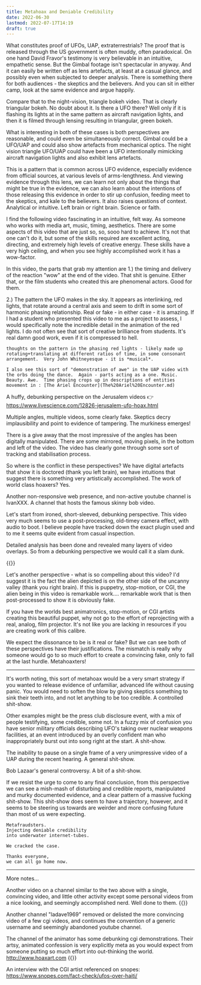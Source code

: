 ```yaml
---
title: Metahoax and Deniable Credibility
date: 2022-06-30
lastmod: 2022-07-17T14:19
draft: true
---
```


What constitutes proof of UFOs, UAP, extraterrestrials?  The proof that is released through the US government is often muddy, often paradoxical.  On one hand David Fravor's testimony is very believable in an intuitive, empathetic sense.  But the Gimbal footage isn't spectacular in anyway.  And it can easily be written off as lens artefacts, at least at a casual glance, and possibly even when subjected to deeper analysis.  There is something there for both audiences - the skeptics and the believers.  And you can sit in either camp, look at the same evidence and argue happily.

Compare that to the night-vision, triangle bokeh video.  That is clearly triangular bokeh.  No doubt about it.  Is there a UFO there?  Well only if it is flashing its lights at in the same pattern as aircraft navigation lights, and then it is filmed through lensing resulting in  triangular, green bokeh.  

What is interesting in both of these cases is both perspectives are reasonable, and could even be simultaneously correct.  Gimbal could be a UFO/UAP and could also show artefacts from mechanical optics.  The night vision triangle UFO/UAP could have been a UFO intentionally mimicking aircraft navigation lights and also exhibit lens artefacts.  

This is a pattern that is common across UFO evidence, especially evidence from official sources, at various levels of arms-lengthness.  And viewing evidence through this lens, we can learn not only about the things that might be true in the evidence, we can also learn about the intentions of those releasing this evidence in order to stir up confusion, feeding meet to the skeptics, and kale to the believers.  It also raises questions of context.  Analytical or intuitive.  Left brain or right brain.  Science or faith.  

I find the following video fascinating in an intuitive, felt way.  As someone who works with media art, music, timing, aesthetics.  There are some aspects of this video that are just so, so, sooo hard to achieve.  It's not that one can't do it, but some of the skills required are excellent acting, directing, and extremely high levels of creative energy.  These skills have a very high ceiling, and when you see highly accomplished work it has a wow-factor.

In this video, the parts that grab my attention are 
1.) the timing and delivery of the reaction "wow" at the end of the video. That shit is genuine.  Either that, or the film students who created this are phenomenal actors.  Good for them.  

2.) The pattern the UFO makes in the sky.  It appears as interlinking, red lights, that rotate around a central axis and seem to drift in some sort of harmonic phasing relationship.  Real or fake - in either case - it is amazing.  If I had a student who presented this video to me as a project to assess,  I would specifically note the incredible detail in the animation of the red lights.    I do not often see that sort of creative brilliance from students.  It's real damn good work, even if it is compressed to hell.

```
thoughts on the pattern in the phasing red lights - likely made up rotating+translating at different ratios of time, in some consonant arrangement.  Very John Whitneyesque - it is *musical*.

I also see this sort of "demonstration of awe" in the UAP video with the orbs doing the dance.  Again - parts acting as a one. Music. Beauty. Awe.  Time phasing crops up in descriptions of entities movement in : [The Ariel Encounter](The%20Ariel%20Encounter.md)  
```


A huffy, debunking perspective on the Jerusalem videos 👉 https://www.livescience.com/12826-jerusalem-ufo-hoax.html 

Multiple angles, multiple videos, some clearly fake.  Skeptics decry implausibility and point to evidence of tampering. The murkiness emerges!  

There is a give away that the most impressive of the angles has been digitally manipulated.  There are some mirrored, moving pixels, in the bottom and left of the video.  The video has clearly gone through some sort of tracking and stabilisation process.  

So where is the conflict in these perspectives?  We have digital artefacts that show it is doctored (thank you left brain), we have intuitions that suggest there is something very artistically accomplished.  The work of world class hoaxers?  Yes.

Another non-responsive web presence, and non-active youtube channel is IvanXXX.  A channel that hosts the famous skinny bob video.

Let's start from ironed, short-sleeved, debunking perspective.  This video very much seems to use a post-processing, old-timey camera effect, with audio to boot.  I believe people have tracked down the exact plugin used and to me it seems quite evident from casual inspection.

Detailed analysis has been done and revealed many layers of video overlays. So from a debunking perspective we would call it a slam dunk.

{{<youtube AECFRUpc4vs>}}


Let's another perspective - what is so compelling about this video?  I'd suggest it is the fact the alien depicted is on the other side of the uncanny valley (thank you right brain).  If this is puppetry, stop-motion, or CGI, the alien being in this video is remarkable work....  remarkable work that is then post-processed to show it is obviously fake.

If you have the worlds best animatronics, stop-motion, or CGI artists creating this beautiful puppet, why not go to the effort of reprojecting with a real, analog, film projector.  It's not like you are lacking in resources if you are creating work of this calibre.

We expect the dissonance to be is it real or fake?  But we can see both of these perspectives have their justifications.  The mismatch is really why someone would go to so much effort to create a convincing fake, only to fall at the last hurdle.  Metahoaxters!

---

It's worth noting, this sort of metahoax would be a very smart strategy if you wanted to release evidence of unfamiliar, advanced life without causing panic.  You would need to soften the blow by giving skeptics something to sink their teeth into, and not let anything to be too credible.  A controlled shit-show.

Other examples might be the press club disclosure event, with a mix of people testifying, some credible, some not.  In a fuzzy mix of confusion you have senior military officials describing UFO's taking over nuclear weapons facilities, at an event introduced by an overly confident man who inappropriately burst out into song right at the start.  A shit-show.

The inability to pause on a single frame of a very unimpressive video of a UAP during the recent hearing.  A general shit-show.

Bob Lazaar's general controversy.  A bit of a shit-show.

If we resist the urge to come to any final conclusion, from this perspective we can see a mish-mash of disturbing and credible reports,  manipulated and murky documented evidence, and a clear pattern of a massive fucking shit-show.  This shit-show does seem to have a trajectory, however, and it seems to be steering us towards are weirder and more confusing future than most of us were expecting.

```
Metafraudsters.
Injecting deniable credibility 
into underwater internet-tubes.

We cracked the case. 

Thanks everyone,
we can all go home now.

```

---
More notes...

Another video on a channel similar to the two above with a single, convincing video, and little other activity except some personal videos from a nice looking, and seemingly accomplished nerd.  Well done to them.
{{<youtube LVEIGLz-mbs>}}


Another channel "ladave1969" removed or delisted the more convincing video of a few cgi videos, and continues the convention of a generic username and seemingly abandoned youtube channel.

The channel of the animator  has some debunking cgi demonstrations.  Their artsy, animated confession is very explicitly meta as you would expect from someone putting so much effort into out-thinking the world. http://www.hoaxart.com
{{<youtube FNZ0WeZDlFI>}}

An interview with the CGI artist referenced on snopes:
https://www.snopes.com/fact-check/ufos-over-haiti/
